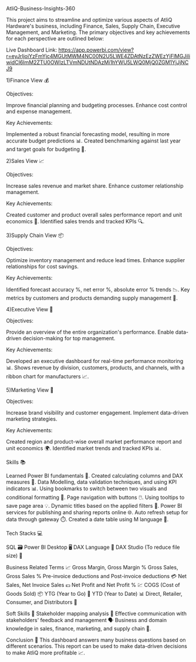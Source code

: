 AtliQ-Business-Insights-360

This project aims to streamline and optimize various aspects of AtliQ Hardware's business, including Finance, Sales, Supply Chain, Executive Management, and Marketing. The primary objectives and key achievements for each perspective are outlined below:

Live Dashboard Link: https://app.powerbi.com/view?r=eyJrIjoiYzFmYjc4MGUtMWM4NC00N2U5LWE4ZDAtNzEzZWEzYjFlMGJiIiwidCI6ImM2ZTU0OWIzLTVmNDUtNDAzMi1hYWU5LWQ0MjQ0ZGM1YjJjNCJ9

1)Finance View 💰

Objectives:

Improve financial planning and budgeting processes.
Enhance cost control and expense management.

Key Achievements:

Implemented a robust financial forecasting model, resulting in more accurate budget predictions 📊.
Created benchmarking against last year and target goals for budgeting 📅.

2)Sales View 📈

Objectives:

Increase sales revenue and market share.
Enhance customer relationship management.

Key Achievements:

Created customer and product overall sales performance report and unit economics 💼.
Identified sales trends and tracked KPIs 🔍.

3)Supply Chain View 📦

Objectives:

Optimize inventory management and reduce lead times.
Enhance supplier relationships for cost savings.

Key Achievements:

Identified forecast accuracy %, net error %, absolute error % trends 📉.
Key metrics by customers and products demanding supply management 🚚.

4)Executive View 👔

Objectives:

Provide an overview of the entire organization's performance.
Enable data-driven decision-making for top management.

Key Achievements:

Developed an executive dashboard for real-time performance monitoring 📊.
Shows revenue by division, customers, products, and channels, with a ribbon chart for manufacturers 📈.

5)Marketing View 📣

Objectives:

Increase brand visibility and customer engagement.
Implement data-driven marketing strategies.

Key Achievements:

Created region and product-wise overall market performance report and unit economics 🌍.
Identified market trends and tracked KPIs 📊.

Skills 📚

Learned Power BI fundamentals 🧠.
Created calculating columns and DAX measures 📐.
Data Modelling, data validation techniques, and using KPI indicators 📊.
Using bookmarks to switch between two visuals and conditional formatting 🎨.
Page navigation with buttons 🖱️.
Using tooltips to save page area 💡.
Dynamic titles based on the applied filters 🔄.
Power BI services for publishing and sharing reports online 🌐.
Auto refresh setup for data through gateway ⏱️.
Created a date table using M language 📅.

Tech Stacks 💻

SQL 🗃️
Power BI Desktop 🖥️
DAX Language 🔢
DAX Studio (To reduce file size) 📂

Business Related Terms 📈
Gross Margin, Gross Margin %
Gross Sales, Gross Sales %
Pre-invoice deductions and Post-invoice deductions 💳
Net Sales, Net Invoice Sales 💵
Net Profit and Net Profit % 💹
COGS (Cost of Goods Sold) 📦
YTG (Year to Go) 📅
YTD (Year to Date) 📊
Direct, Retailer, Consumer, and Distributors 🛒

Soft Skills 🤝
Stakeholder mapping analysis 📍
Effective communication with stakeholders' feedback and management 🗣️
Business and domain knowledge in sales, finance, marketing, and supply chain 🏢.

Conclusion 🎯
This dashboard answers many business questions based on different scenarios. This report can be used to make data-driven decisions to make AtliQ more profitable 📈.



